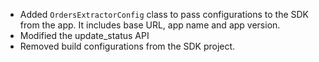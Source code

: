 - Added `OrdersExtractorConfig` class to pass configurations to the SDK from the app. It includes base URL, app name and app version.
- Modified the update_status API
- Removed build configurations from the SDK project.
